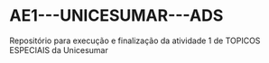 # AE1---UNICESUMAR---ADS
Repositório para execução e finalização da atividade 1 de TOPICOS ESPECIAIS da Unicesumar



